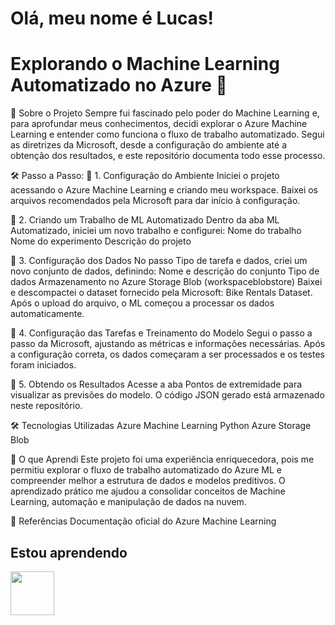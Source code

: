 # Olá, meu nome é Lucas!

# Explorando o Machine Learning Automatizado no Azure 🚀

📌 Sobre o Projeto
Sempre fui fascinado pelo poder do Machine Learning e, para aprofundar meus conhecimentos, decidi explorar o Azure Machine Learning e entender como funciona o fluxo de trabalho automatizado. Segui as diretrizes da Microsoft, desde a configuração do ambiente até a obtenção dos resultados, e este repositório documenta todo esse processo.

🛠️ Passo a Passo:
🔹 1. Configuração do Ambiente
Iniciei o projeto acessando o Azure Machine Learning e criando meu workspace.
Baixei os arquivos recomendados pela Microsoft para dar início à configuração.

🔹 2. Criando um Trabalho de ML Automatizado
Dentro da aba ML Automatizado, iniciei um novo trabalho e configurei:
Nome do trabalho
Nome do experimento
Descrição do projeto

🔹 3. Configuração dos Dados
No passo Tipo de tarefa e dados, criei um novo conjunto de dados, definindo:
Nome e descrição do conjunto
Tipo de dados
Armazenamento no Azure Storage Blob (workspaceblobstore)
Baixei e descompactei o dataset fornecido pela Microsoft: Bike Rentals Dataset.
Após o upload do arquivo, o ML começou a processar os dados automaticamente.

🔹 4. Configuração das Tarefas e Treinamento do Modelo
Segui o passo a passo da Microsoft, ajustando as métricas e informações necessárias.
Após a configuração correta, os dados começaram a ser processados e os testes foram iniciados.

🔹 5. Obtendo os Resultados
Acesse a aba Pontos de extremidade para visualizar as previsões do modelo.
O código JSON gerado está armazenado neste repositório.

🛠️ Tecnologias Utilizadas
Azure Machine Learning
Python
Azure Storage Blob

📖 O que Aprendi
Este projeto foi uma experiência enriquecedora, pois me permitiu explorar o fluxo de trabalho automatizado do Azure ML e compreender melhor a estrutura de dados e modelos preditivos. O aprendizado prático me ajudou a consolidar conceitos de Machine Learning, automação e manipulação de dados na nuvem.

🔗 Referências
Documentação oficial do Azure Machine Learning



## Estou aprendendo 
<img src="https://cdn.jsdelivr.net/gh/devicons/devicon@latest/icons/azure/azure-original-wordmark.svg" 
img height="70" width="70" />
          
